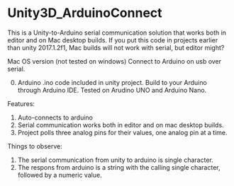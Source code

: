 # Unity3D_ArduinoConnect

This is a Unity-to-Arduino serial communication solution that works both in editor and on Mac desktop builds.
If you put this code in projects earlier than unity 2017.1.2f1, Mac builds will not work with serial, but editor might?

Mac OS version (not tested on windows)
Connect to Arduino on usb over serial.

0. Arduino .ino code included in unity project. Build to your Arduino through Arduino IDE. Tested on Arudino UNO and Arduino Nano. 

Features:
1. Auto-connects to arduino
2. Serial communication works both in editor and on mac desktop builds.
3. Project polls three analog pins for their values, one analog pin at a time.

Things to observe:
1. The serial communication from unity to arduino is single character.
2. The respons from arduino is a string with the calling single character, followed by a numeric value.
